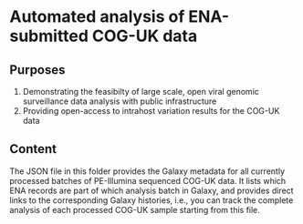 Automated analysis of ENA-submitted COG-UK data
===============================================

Purposes
--------

1. Demonstrating the feasibilty of large scale, open viral genomic surveillance data analysis with public infrastructure
2. Providing open-access to intrahost variation results for the COG-UK data

Content
-------

The JSON file in this folder provides the Galaxy metadata for all currently
processed batches of PE-Illumina sequenced COG-UK data. It lists which ENA
records are part of which analysis batch in Galaxy, and provides direct links
to the corresponding Galaxy histories, i.e., you can track the complete
analysis of each processed COG-UK sample starting from this file.

